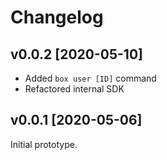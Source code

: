 # Changelog

v0.0.2 [2020-05-10]
-------------------

- Added `box user [ID]` command
- Refactored internal SDK

v0.0.1 [2020-05-06]
-------------------

Initial prototype.